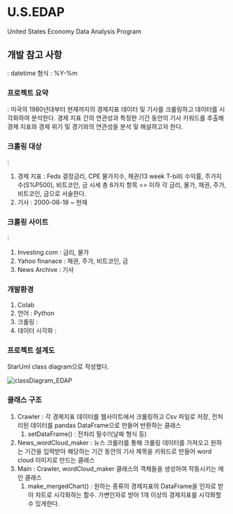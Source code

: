 # U.S.EDAP
United States Economy Data Analysis Program

<h2>개발 참고 사항</h2> : datetime 형식 : %Y-%m

<h3>프로젝트 요약</h3> :  
미국의 1980년대부터 현재까지의 경제지표 데이터 및 기사를 크롤링하고 데이터를 시각화하여 분석한다. 경제 지표 간의 연관성과 특정한 기간 동안의 기사 키워드를 추출해 경제 지표와 경제 위기 및 경기와의 연관성을 분석 및 해설하고자 한다.  
  
<h3>크롤링 대상</h3> : 
<ol>
  <li>경제 지표 : Feds 결정금리, CPE 물가지수, 채권(13 week T-bill) 수익률, 주가지수(S%P500), 비트코인, 금 시세 총 6가지 항목  => 이하 각 금리, 물가, 채권, 주가, 비트코인, 금으로 서술한다.</li>
  <li>기사 : 2000-08-18 ~ 현재</li>
</ol>

<h3>크롤링 사이트</h3> :
<ol>
  <li>Investing.com : 금리, 물가</li>
  <li>Yahoo finanace : 채권, 주가, 비트코인, 금</li>
  <li>News Archive : 기사 </li>
</ol>

<h3>개발환경</h3> 
<ol>
  <li>Colab</li>
  <li>언어 : Python</li>
  <li>크롤링 :</li>
  <li>데이터 시각화 :</li>
</ol>

<h3>프로젝트 설계도</h3>
StarUml class diagram으로 작성했다.  

![classDiagram_EDAP](https://github.com/user-attachments/assets/45408e6a-6bed-46ef-b322-6d9b732f1227)  

<h3>클래스 구조</h3>
<ol>
  <li>Crawler : 각 경제지표 데이터를 웹사이트에서 크롤링하고 Csv 파일로 저장, 전처리된 데이터를 pandas DataFrame으로 만들어 반환하는 클래스  
    <ol>
      <li>setDataFrame() : 전처리 필수!!(날짜 형식 등)</li>  
    </ol>
  </li>
  <li>News_wordCloud_maker : 뉴스 크롤러를 통해 크롤링 데이터를 가져오고 원하는 기간을 입력받아 해당하는 기간 동안의 기사 제목을 키워드로 만들어 word cloud 이미지로 만드는 클래스</li>  
  <li>Main : Crawler, wordCloud_maker 클래스의 객체들을 생성하여 작동시키는 메인 클래스    
    <ol>
      <li>make_mergedChart() : 원하는 종류의 경제지표의 DataFrame을 인자로 받아 차트로 시각화하는 함수. 가변인자로 받아 1개 이상의 경제지표를 시각화할 수 있게한다.</li>  
    </ol>
  </li>
</ol>
